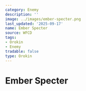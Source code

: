 ```yaml
---
category: Enemy
description: ''
image: ../images/ember-specter.png
last_updated: '2025-09-17'
name: Ember Specter
source: WFCD
tags:
- Orokin
- Enemy
tradable: false
type: Orokin
---
```


# Ember Specter


